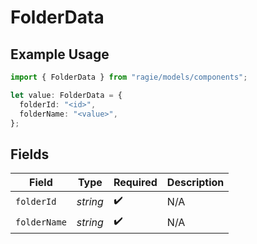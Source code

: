 # FolderData

## Example Usage

```typescript
import { FolderData } from "ragie/models/components";

let value: FolderData = {
  folderId: "<id>",
  folderName: "<value>",
};
```

## Fields

| Field              | Type               | Required           | Description        |
| ------------------ | ------------------ | ------------------ | ------------------ |
| `folderId`         | *string*           | :heavy_check_mark: | N/A                |
| `folderName`       | *string*           | :heavy_check_mark: | N/A                |